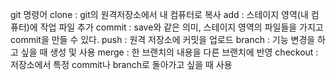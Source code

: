 git 명령어
clone : git의 원격저장소에서 내 컴퓨터로 복사
add : 스테이지 영역(내 컴퓨터)에 작업 파일 추가
commit : save와 같은 의미, 스테이지 영역의 파일들을 가지고 commit을 만들 수 있다.
push : 원격 저장소에 커밋을 업로드
branch : 기능 변경을 하고 싶을 때 생성 및 사용
merge : 한 브랜치의 내용을 다른 브랜치에 반영
checkout : 저장소에서 특정 commit나 branch로 돌아가고 싶을 때 사용